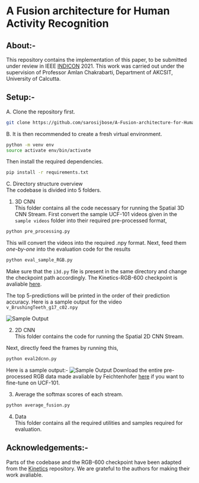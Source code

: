 # A Fusion architecture for Human Activity Recognition

## About:-

This repository contains the implementation of this paper, to be submitted under review in IEEE [INDICON](https://www.ewh.ieee.org/r10/calcutta/indicon2021/index.html) 2021. This work was carried out under the supervision of Professor Amlan Chakrabarti, Department of AKCSIT, University of Calcutta.

## Setup:-  

A. Clone the repository first.  
```bash
git clone https://github.com/sarosijbose/A-Fusion-architecture-for-Human-Activity-Recognition.git
```

B. It is then recommended to create a fresh virtual environment.
```bash
python -m venv env
source activate env/bin/activate
```
Then install the required dependencies.
```bash
pip install -r requirements.txt
```
C. Directory structure overview  
The codebase is divided into 5 folders. 

1. 3D CNN  
This folder contains all the code necessary for running the Spatial 3D CNN Stream.
First convert the sample UCF-101 videos given in the ```sample videos``` folder into their required pre-processed format,
```bash
python pre_processing.py
```
This will convert the videos into the required .npy format.
Next, feed them *one-by-one* into the evaluation code for the results
```bash
python eval_sample_RGB.py
```
Make sure that the ```i3d.py``` file is present in the same directory and change the checkpoint path accordingly.
The Kinetics-RGB-600 checkpoint is avaliable [here](https://drive.google.com/drive/folders/1bLwYRzp7Aei1qtNhOcq5C4cnjD27A845?usp=sharing).

The top 5-predictions will be printed in the order of their prediction accuracy.
Here is a sample output for the video ```v_BrushingTeeth_g17_c02.npy```  

![Sample Output](https://github.com/sarosijbose/An-ensemble-architecture-for-Human-Activity-Recognition/blob/main/3D%20CNN/sample_output.jpg)

2. 2D CNN  
This folder contains the code for running the Spatial 2D CNN Stream.

Next, directly feed the frames by running this,
```bash
python eval2dcnn.py
```
Here is a sample output:-
![Sample Output](https://github.com/sarosijbose/An-ensemble-architecture-for-Human-Activity-Recognition/blob/main/2D%20CNN/Sample_output_2dcnn.jpg)
Download the entire pre-processed RGB data made avaliable by Feichtenhofer [here](http://ftp.tugraz.at/pub/feichtenhofer/tsfusion/data/) if you want to fine-tune on UCF-101.

3. Average the softmax scores of each stream.
```bash
python average_fusion.py
```
4. Data   
This folder contains all the required utilities and samples required for evaluation.

## Acknowledgements:-

Parts of the codebase and the RGB-600 checkpoint have been adapted from the [Kinetics](https://github.com/deepmind/kinetics-i3d) repository. 
We are grateful to the authors for making their work avaliable.
